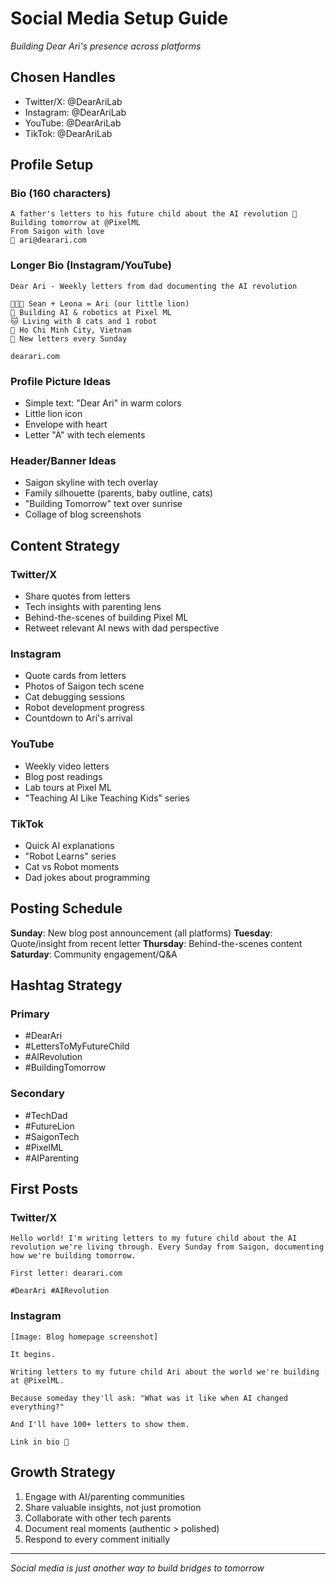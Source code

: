 # Social Media Setup Guide

*Building Dear Ari's presence across platforms*

## Chosen Handles
- Twitter/X: @DearAriLab
- Instagram: @DearAriLab
- YouTube: @DearAriLab
- TikTok: @DearAriLab

## Profile Setup

### Bio (160 characters)
```
A father's letters to his future child about the AI revolution 🦁
Building tomorrow at @PixelML 
From Saigon with love 
📧 ari@dearari.com
```

### Longer Bio (Instagram/YouTube)
```
Dear Ari - Weekly letters from dad documenting the AI revolution

👨‍👩‍👧 Sean + Leona = Ari (our little lion)
🤖 Building AI & robotics at Pixel ML
🐱 Living with 8 cats and 1 robot
📍 Ho Chi Minh City, Vietnam
💌 New letters every Sunday

dearari.com
```

### Profile Picture Ideas
- Simple text: "Dear Ari" in warm colors
- Little lion icon
- Envelope with heart
- Letter "A" with tech elements

### Header/Banner Ideas
- Saigon skyline with tech overlay
- Family silhouette (parents, baby outline, cats)
- "Building Tomorrow" text over sunrise
- Collage of blog screenshots

## Content Strategy

### Twitter/X
- Share quotes from letters
- Tech insights with parenting lens
- Behind-the-scenes of building Pixel ML
- Retweet relevant AI news with dad perspective

### Instagram
- Quote cards from letters
- Photos of Saigon tech scene
- Cat debugging sessions
- Robot development progress
- Countdown to Ari's arrival

### YouTube
- Weekly video letters
- Blog post readings
- Lab tours at Pixel ML
- "Teaching AI Like Teaching Kids" series

### TikTok
- Quick AI explanations
- "Robot Learns" series
- Cat vs Robot moments
- Dad jokes about programming

## Posting Schedule

**Sunday**: New blog post announcement (all platforms)
**Tuesday**: Quote/insight from recent letter
**Thursday**: Behind-the-scenes content
**Saturday**: Community engagement/Q&A

## Hashtag Strategy

### Primary
- #DearAri
- #LettersToMyFutureChild
- #AIRevolution
- #BuildingTomorrow

### Secondary
- #TechDad
- #FutureLion
- #SaigonTech
- #PixelML
- #AIParenting

## First Posts

### Twitter/X
```
Hello world! I'm writing letters to my future child about the AI revolution we're living through. Every Sunday from Saigon, documenting how we're building tomorrow.

First letter: dearari.com

#DearAri #AIRevolution
```

### Instagram
```
[Image: Blog homepage screenshot]

It begins. 

Writing letters to my future child Ari about the world we're building at @PixelML. 

Because someday they'll ask: "What was it like when AI changed everything?"

And I'll have 100+ letters to show them.

Link in bio 🦁
```

## Growth Strategy

1. Engage with AI/parenting communities
2. Share valuable insights, not just promotion
3. Collaborate with other tech parents
4. Document real moments (authentic > polished)
5. Respond to every comment initially

---

*Social media is just another way to build bridges to tomorrow*